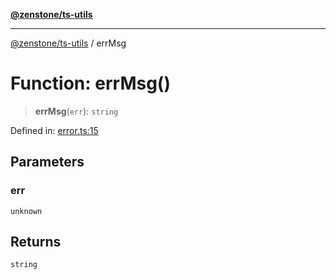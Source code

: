 [**@zenstone/ts-utils**](../README.md)

***

[@zenstone/ts-utils](../globals.md) / errMsg

# Function: errMsg()

> **errMsg**(`err`): `string`

Defined in: [error.ts:15](https://github.com/janpoem/ts-utils/blob/0cd4777c12ff7de2b512ea29cc29419037e8cb6f/src/error.ts#L15)

## Parameters

### err

`unknown`

## Returns

`string`
